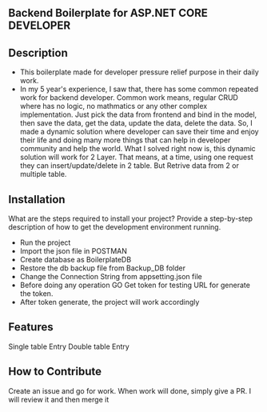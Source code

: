 ## Backend Boilerplate for ASP.NET CORE DEVELOPER

## Description

- This boilerplate made for developer pressure relief purpose in their daily work.
- In my 5 year's experience, I saw that, there has some common repeated work for backend developer. Common work means, regular CRUD where has no logic, no mathmatics or any other complex implementation. Just pick the data from frontend and bind in the model, then save the data, get the data, update the data, delete the data. So, I made a dynamic solution where developer can save their time and enjoy their life and doing many more things that can help in developer community and help the world. What I solved right now is, this dynamic solution will work for 2 Layer. That means, at a time, using one request they can insert/update/delete in 2 table. But Retrive data from 2 or multiple table.


## Installation

What are the steps required to install your project? Provide a step-by-step description of how to get the development environment running.

- Run the project
- Import the json file in POSTMAN
- Create database as BoilerplateDB
- Restore the db backup file from Backup_DB folder
- Change the Connection String from appsetting.json file
- Before doing any operation GO Get token for testing URL for generate the token. 
- After token generate, the project will work accordingly

## Features

Single table Entry
Double table Entry


## How to Contribute

Create an issue and go for work. When work will done, simply give a PR. I will review it and then merge it
